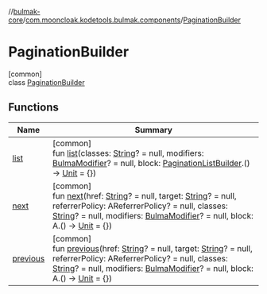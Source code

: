 //[bulmak-core](../../../index.md)/[com.mooncloak.kodetools.bulmak.components](../index.md)/[PaginationBuilder](index.md)

# PaginationBuilder

[common]\
class [PaginationBuilder](index.md)

## Functions

| Name | Summary |
|---|---|
| [list](list.md) | [common]<br>fun [list](list.md)(classes: [String](https://kotlinlang.org/api/core/kotlin-stdlib/kotlin/-string/index.html)? = null, modifiers: [BulmaModifier](../../com.mooncloak.kodetools.bulmak.modifier/-bulma-modifier/index.md)? = null, block: [PaginationListBuilder](../-pagination-list-builder/index.md).() -&gt; [Unit](https://kotlinlang.org/api/core/kotlin-stdlib/kotlin/-unit/index.html) = {}) |
| [next](next.md) | [common]<br>fun [next](next.md)(href: [String](https://kotlinlang.org/api/core/kotlin-stdlib/kotlin/-string/index.html)? = null, target: [String](https://kotlinlang.org/api/core/kotlin-stdlib/kotlin/-string/index.html)? = null, referrerPolicy: AReferrerPolicy? = null, classes: [String](https://kotlinlang.org/api/core/kotlin-stdlib/kotlin/-string/index.html)? = null, modifiers: [BulmaModifier](../../com.mooncloak.kodetools.bulmak.modifier/-bulma-modifier/index.md)? = null, block: A.() -&gt; [Unit](https://kotlinlang.org/api/core/kotlin-stdlib/kotlin/-unit/index.html) = {}) |
| [previous](previous.md) | [common]<br>fun [previous](previous.md)(href: [String](https://kotlinlang.org/api/core/kotlin-stdlib/kotlin/-string/index.html)? = null, target: [String](https://kotlinlang.org/api/core/kotlin-stdlib/kotlin/-string/index.html)? = null, referrerPolicy: AReferrerPolicy? = null, classes: [String](https://kotlinlang.org/api/core/kotlin-stdlib/kotlin/-string/index.html)? = null, modifiers: [BulmaModifier](../../com.mooncloak.kodetools.bulmak.modifier/-bulma-modifier/index.md)? = null, block: A.() -&gt; [Unit](https://kotlinlang.org/api/core/kotlin-stdlib/kotlin/-unit/index.html) = {}) |
